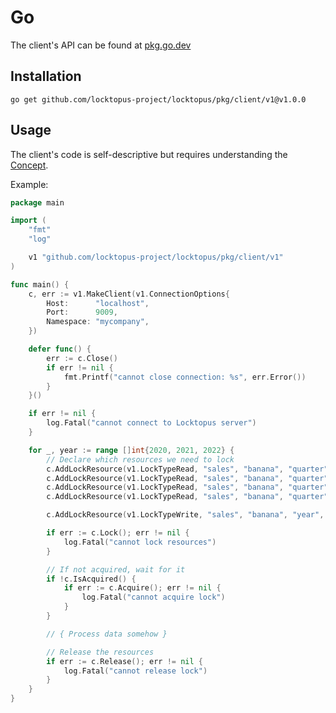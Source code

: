 # Go

The client's API can be found at [pkg.go.dev](https://pkg.go.dev/github.com/locktopus-project/locktopus/pkg/client/v1)

## Installation

```
go get github.com/locktopus-project/locktopus/pkg/client/v1@v1.0.0
```

## Usage

The client's code is self-descriptive but requires understanding the [Concept](../concept.md).

Example:

```go
package main

import (
	"fmt"
	"log"

	v1 "github.com/locktopus-project/locktopus/pkg/client/v1"
)

func main() {
	c, err := v1.MakeClient(v1.ConnectionOptions{
		Host:      "localhost",
		Port:      9009,
		Namespace: "mycompany",
	})

	defer func() {
		err := c.Close()
		if err != nil {
			fmt.Printf("cannot close connection: %s", err.Error())
		}
	}()

	if err != nil {
		log.Fatal("cannot connect to Locktopus server")
	}

	for _, year := range []int{2020, 2021, 2022} {
		// Declare which resources we need to lock
		c.AddLockResource(v1.LockTypeRead, "sales", "banana", "quarter", fmt.Sprintf("%d/1", year))
		c.AddLockResource(v1.LockTypeRead, "sales", "banana", "quarter", fmt.Sprintf("%d/2", year))
		c.AddLockResource(v1.LockTypeRead, "sales", "banana", "quarter", fmt.Sprintf("%d/3", year))
		c.AddLockResource(v1.LockTypeRead, "sales", "banana", "quarter", fmt.Sprintf("%d/4", year))

		c.AddLockResource(v1.LockTypeWrite, "sales", "banana", "year", fmt.Sprint(year))

		if err := c.Lock(); err != nil {
			log.Fatal("cannot lock resources")
		}

		// If not acquired, wait for it
		if !c.IsAcquired() {
			if err := c.Acquire(); err != nil {
				log.Fatal("cannot acquire lock")
			}
		}

		// { Process data somehow }

		// Release the resources
		if err := c.Release(); err != nil {
			log.Fatal("cannot release lock")
		}
	}
}
```

